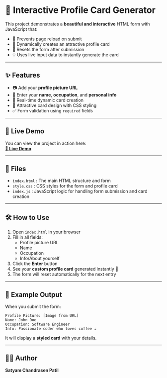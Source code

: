 # 🌟 Interactive Profile Card Generator

This project demonstrates a **beautiful and interactive** HTML form with JavaScript that:
- 🚫 Prevents page reload on submit
- 🎨 Dynamically creates an attractive profile card
- 🔄 Resets the form after submission
- 💡 Uses live input data to instantly generate the card

---

## ✨ Features
- 📷 Add your **profile picture URL**
- 📝 Enter your **name**, **occupation**, and **personal info**
- 🎯 Real-time dynamic card creation
- 🎀 Attractive card design with CSS styling
- ✅ Form validation using `required` fields

---

## 🚀 Live Demo
You can view the project in action here:  
**[🔗 Live Demo](https://your-live-demo-link.com)**  

---

## 📂 Files
- `index.html` : The main HTML structure and form
- `style.css` : CSS styles for the form and profile card
- `index.js` : JavaScript logic for handling form submission and card creation

---

## 🛠 How to Use
1. Open `index.html` in your browser
2. Fill in all fields:
   - Profile picture URL
   - Name
   - Occupation
   - Info/About yourself
3. Click the **Enter** button
4. See your **custom profile card** generated instantly 🎉
5. The form will reset automatically for the next entry

---

## 📸 Example Output
When you submit the form:
```
Profile Picture: [Image from URL]
Name: John Doe
Occupation: Software Engineer
Info: Passionate coder who loves coffee ☕
```
It will display a **styled card** with your details.

---

## 👨‍💻 Author
**Satyam Chandrasen Patil**
